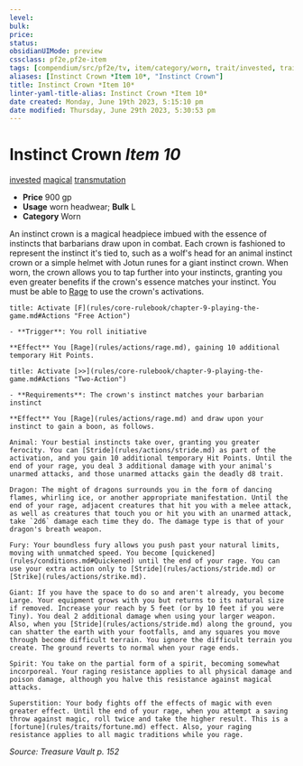 ```yaml
---
level:
bulk:
price:
status:
obsidianUIMode: preview
cssclass: pf2e,pf2e-item
tags: [compendium/src/pf2e/tv, item/category/worn, trait/invested, trait/magical, trait/transmutation]
aliases: [Instinct Crown *Item 10*, "Instinct Crown"]
title: Instinct Crown *Item 10*
linter-yaml-title-alias: Instinct Crown *Item 10*
date created: Monday, June 19th 2023, 5:15:10 pm
date modified: Thursday, June 29th 2023, 5:30:53 pm
---
```


# Instinct Crown *Item 10*

[invested](rules/traits/invested.md) [magical](rules/traits/magical.md) [transmutation](rules/traits/transmutation.md)  

- **Price** 900 gp
- **Usage** worn headwear; **Bulk** L
- **Category** Worn

An instinct crown is a magical headpiece imbued with the essence of instincts that barbarians draw upon in combat. Each crown is fashioned to represent the instinct it's tied to, such as a wolf's head for an animal instinct crown or a simple helmet with Jotun runes for a giant instinct crown. When worn, the crown allows you to tap further into your instincts, granting you even greater benefits if the crown's essence matches your instinct. You must be able to [Rage](rules/actions/rage.md) to use the crown's activations.

```ad-embed-ability
title: Activate [F](rules/core-rulebook/chapter-9-playing-the-game.md#Actions "Free Action")

- **Trigger**: You roll initiative

**Effect** You [Rage](rules/actions/rage.md), gaining 10 additional temporary Hit Points.
```

```ad-embed-ability
title: Activate [>>](rules/core-rulebook/chapter-9-playing-the-game.md#Actions "Two-Action")

- **Requirements**: The crown's instinct matches your barbarian instinct

**Effect** You [Rage](rules/actions/rage.md) and draw upon your instinct to gain a boon, as follows.

Animal: Your bestial instincts take over, granting you greater ferocity. You can [Stride](rules/actions/stride.md) as part of the activation, and you gain 10 additional temporary Hit Points. Until the end of your rage, you deal 3 additional damage with your animal's unarmed attacks, and those unarmed attacks gain the deadly d8 trait.

Dragon: The might of dragons surrounds you in the form of dancing flames, whirling ice, or another appropriate manifestation. Until the end of your rage, adjacent creatures that hit you with a melee attack, as well as creatures that touch you or hit you with an unarmed attack, take `2d6` damage each time they do. The damage type is that of your dragon's breath weapon.

Fury: Your boundless fury allows you push past your natural limits, moving with unmatched speed. You become [quickened](rules/conditions.md#Quickened) until the end of your rage. You can use your extra action only to [Stride](rules/actions/stride.md) or [Strike](rules/actions/strike.md).

Giant: If you have the space to do so and aren't already, you become Large. Your equipment grows with you but returns to its natural size if removed. Increase your reach by 5 feet (or by 10 feet if you were Tiny). You deal 2 additional damage when using your larger weapon. Also, when you [Stride](rules/actions/stride.md) along the ground, you can shatter the earth with your footfalls, and any squares you move through become difficult terrain. You ignore the difficult terrain you create. The ground reverts to normal when your rage ends.

Spirit: You take on the partial form of a spirit, becoming somewhat incorporeal. Your raging resistance applies to all physical damage and poison damage, although you halve this resistance against magical attacks.

Superstition: Your body fights off the effects of magic with even greater effect. Until the end of your rage, when you attempt a saving throw against magic, roll twice and take the higher result. This is a [fortune](rules/traits/fortune.md) effect. Also, your raging resistance applies to all magic traditions while you rage.
```

*Source: Treasure Vault p. 152*
